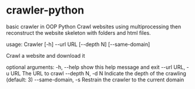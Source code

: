 # crawler-python
basic crawler in OOP Python
Crawl websites using multiprocessing then reconstruct the website skeleton with folders and html files.

usage: Crawler [-h] --url URL [--depth N] [--same-domain]

Crawl a website and download it

optional arguments:
  -h, --help         show this help message and exit
  --url URL, -u URL  The URL to crawl
  --depth N, -d N    Indicate the depth of the crawling (default: 3)
  --same-domain, -s  Restrain the crawler to the current domain
